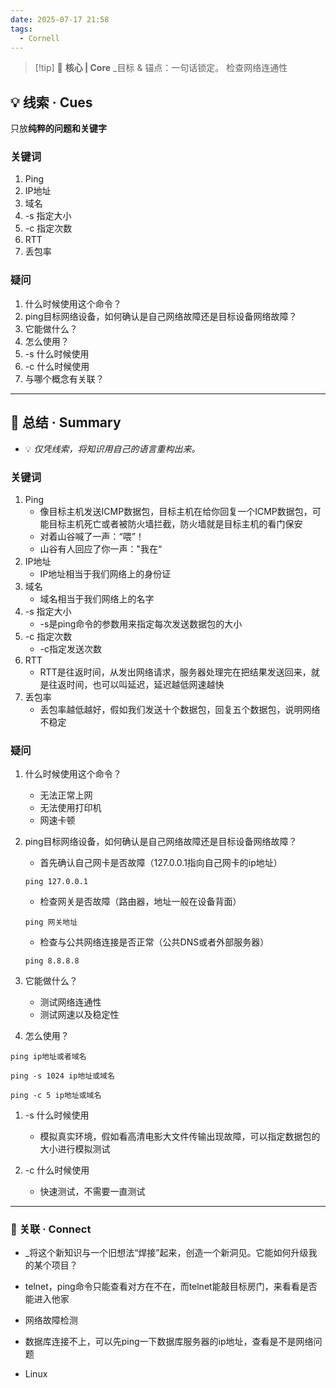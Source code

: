 ```yaml
---
date: 2025-07-17 21:58
tags:
  - Cornell
---
```

> [!tip] 🎯 **核心 | Core** _目标 & 锚点：一句话锁定。
> 检查网络连通性

## 💡 线索 · Cues

只放**纯粹的问题和关键字**
### 关键词

1. Ping
2. IP地址
3. 域名
4. -s 指定大小
5. -c 指定次数
6. RTT
7. 丢包率

### 疑问

1. 什么时候使用这个命令？
2. ping目标网络设备，如何确认是自己网络故障还是目标设备网络故障？
3. 它能做什么？
4. 怎么使用？
5. -s 什么时候使用
6. -c 什么时候使用
7. 与哪个概念有关联？


---
## 📜 总结 · Summary

- 💡 _仅凭线索，将知识用自己的语言重构出来。_

### 关键词

1. Ping
	- 像目标主机发送ICMP数据包，目标主机在给你回复一个ICMP数据包，可能目标主机死亡或者被防火墙拦截，防火墙就是目标主机的看门保安
	- 对着山谷喊了一声：“喂”！
	- 山谷有人回应了你一声："我在“
2. IP地址
	- IP地址相当于我们网络上的身份证
3. 域名
	- 域名相当于我们网络上的名字
4. -s 指定大小
	-  -s是ping命令的参数用来指定每次发送数据包的大小
5. -c 指定次数
	- -c指定发送次数
6. RTT
	- RTT是往返时间，从发出网络请求，服务器处理完在把结果发送回来，就是往返时间，也可以叫延迟，延迟越低网速越快
7. 丢包率
	- 丢包率越低越好，假如我们发送十个数据包，回复五个数据包，说明网络不稳定

### 疑问

1. 什么时候使用这个命令？
	- 无法正常上网
	- 无法使用打印机
	- 网速卡顿
	
2. ping目标网络设备，如何确认是自己网络故障还是目标设备网络故障？
	- 首先确认自己网卡是否故障（127.0.0.1指向自己网卡的ip地址）
	```shell
	ping 127.0.0.1
	```
	- 检查网关是否故障（路由器，地址一般在设备背面）
	```shell
	ping 网关地址
	```
	- 检查与公共网络连接是否正常（公共DNS或者外部服务器）
	```shell
	ping 8.8.8.8
	```
3. 它能做什么？
	- 测试网络连通性
	- 测试网速以及稳定性
4. 怎么使用？
```shell
ping ip地址或者域名
```

```shell
ping -s 1024 ip地址或域名
```

```shell
ping -c 5 ip地址或域名
```
1. -s 什么时候使用
	- 模拟真实环境，假如看高清电影大文件传输出现故障，可以指定数据包的大小进行模拟测试

2. -c 什么时候使用
	- 快速测试，不需要一直测试



---
### 🔗 关联 · Connect

- _将这个新知识与一个旧想法“焊接”起来，创造一个新洞见。它能如何升级我的某个项目？

- telnet，ping命令只能查看对方在不在，而telnet能敲目标房门，来看看是否能进入他家
- 网络故障检测
- 数据库连接不上，可以先ping一下数据库服务器的ip地址，查看是不是网络问题
- Linux